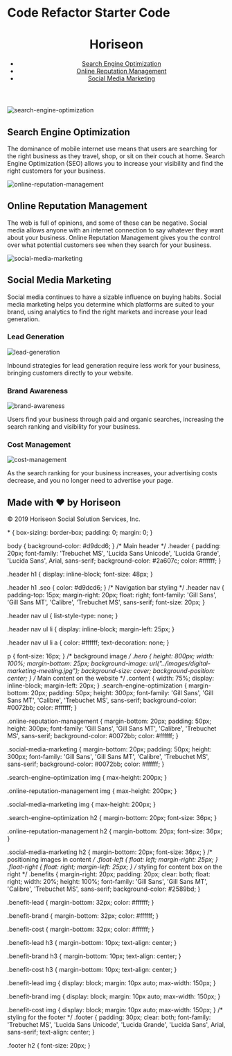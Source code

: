 # Code Refactor Starter Code
<!DOCTYPE html>
<html lang="en-us">

<head>
    <meta charset="UTF-8" />
    <link rel="stylesheet" href="./assets/css/style.css">
    <title>Horiseon</title>
</head>

<body>
    <header class="header">
        <h1><span class="seo">Horiseon</span></h1>
        <nav>
            <ul>
                <li>
                    <a href="#search-engine-optimization">Search Engine Optimization</a>
                </li>
                <li>
                    <a href="#online-reputation-management">Online Reputation Management</a>
                </li>
                <li>
                    <a href="#social-media-marketing">Social Media Marketing</a>
                </li>
            </ul>
        </nav>
    </header>
    <div class="hero"></div>
    <section class="content">
        <div id="search-engine-optimization" class="search-engine-optimization">
            <img src="./assets/images/search-engine-optimization.jpg" class="float-left" alt="search-engine-optimization"/>
            <h2>Search Engine Optimization</h2>
            <p>
                The dominance of mobile internet use means that users are searching for the right business as they travel, shop, or sit on their couch at home. Search Engine Optimization (SEO) allows you to increase your visibility and find the right customers for your business.
            </p>
        </div>
        <div id="online-reputation-management" class="online-reputation-management">
            <img src="./assets/images/online-reputation-management.jpg" class="float-right" alt="online-reputation-management"/>
            <h2>Online Reputation Management</h2>
            <p>
                The web is full of opinions, and some of these can be negative. Social media allows anyone with an internet connection to say whatever they want about your business. Online Reputation Management gives you the control over what potential customers see when they search for your business.
            </p>
        </div>
        <div id="social-media-marketing" class="social-media-marketing">
            <img src="./assets/images/social-media-marketing.jpg" class="float-left" alt="social-media-marketing"/>
            <h2>Social Media Marketing</h2>
            <p>
                Social media continues to have a sizable influence on buying habits. Social media marketing helps you determine which platforms are suited to your brand, using analytics to find the right markets and increase your lead generation.
            </p>
        </div>
    </section>
    <section class="benefits">
        <article class="benefit-lead">
            <h3>Lead Generation</h3>
            <img src="./assets/images/lead-generation.png" alt="lead-generation"/>
            <p>
                Inbound strategies for lead generation require less work for your business, bringing customers directly to your website.
            </p>
        </article>
        <article class="benefit-brand">
            <h3>Brand Awareness</h3>
            <img src="./assets/images/brand-awareness.png" alt="brand-awareness"/>
            <p>
                Users find your business through paid and organic searches, increasing the search ranking and visibility for your business.
            </p>
        </article>
        <article class="benefit-cost">
            <h3>Cost Management</h3>
            <img src="./assets/images/cost-management.png" alt="cost-management"></img>
            <p>
                As the search ranking for your business increases, your advertising costs decrease, and you no longer need to advertise your page.
            </p>
        </article>
    </section>
    <footer class="footer">
        <h2>Made with ❤️️ by Horiseon</h2>
        <p>
            &copy; 2019 Horiseon Social Solution Services, Inc.
        </p>
    </footer>
</body>

</html>
* {
    box-sizing: border-box;
    padding: 0;
    margin: 0;
}

body {
    background-color: #d9dcd6;
}
/* Main header */
.header {
    padding: 20px;
    font-family: 'Trebuchet MS', 'Lucida Sans Unicode', 'Lucida Grande', 'Lucida Sans', Arial, sans-serif;
    background-color: #2a607c;
    color: #ffffff;
}

.header h1 {
    display: inline-block;
    font-size: 48px;
}

.header h1 .seo {
    color: #d9dcd6;
}
/* Navigation bar styling */
.header nav {
    padding-top: 15px;
    margin-right: 20px;
    float: right;
    font-family: 'Gill Sans', 'Gill Sans MT', 'Calibre', 'Trebuchet MS', sans-serif;
    font-size: 20px;
}

.header nav ul {
    list-style-type: none;
}

.header nav ul li {
    display: inline-block;
    margin-left: 25px;
}

.header nav ul li a {
    color: #ffffff;
    text-decoration: none;
}

p {
    font-size: 16px;
}
/* background image */
.hero {
    height: 800px;
    width: 100%;
    margin-bottom: 25px;
    background-image: url("../images/digital-marketing-meeting.jpg");
    background-size: cover;
    background-position: center;
}
/* Main content on the website */
.content {
    width: 75%;
    display: inline-block;
    margin-left: 20px;
}
.search-engine-optimization {
    margin-bottom: 20px;
    padding: 50px;
    height: 300px;
    font-family: 'Gill Sans', 'Gill Sans MT', 'Calibre', 'Trebuchet MS', sans-serif;
    background-color: #0072bb;
    color: #ffffff;
}

.online-reputation-management {
    margin-bottom: 20px;
    padding: 50px;
    height: 300px;
    font-family: 'Gill Sans', 'Gill Sans MT', 'Calibre', 'Trebuchet MS', sans-serif;
    background-color: #0072bb;
    color: #ffffff;
}

.social-media-marketing {
    margin-bottom: 20px;
    padding: 50px;
    height: 300px;
    font-family: 'Gill Sans', 'Gill Sans MT', 'Calibre', 'Trebuchet MS', sans-serif;
    background-color: #0072bb;
    color: #ffffff;
}

.search-engine-optimization img {
    max-height: 200px;
}

.online-reputation-management img {
    max-height: 200px;
}

.social-media-marketing img {
    max-height: 200px;
}

.search-engine-optimization h2 {
    margin-bottom: 20px;
    font-size: 36px;
}

.online-reputation-management h2 {
    margin-bottom: 20px;
    font-size: 36px;
}

.social-media-marketing h2 {
    margin-bottom: 20px;
    font-size: 36px;
}
/* positioning images in content */
.float-left {
    float: left;
    margin-right: 25px;
}
.float-right {
    float: right;
    margin-left: 25px;
}
/* styling for content box on the right */
.benefits {
    margin-right: 20px;
    padding: 20px;
    clear: both;
    float: right;
    width: 20%;
    height: 100%;
    font-family: 'Gill Sans', 'Gill Sans MT', 'Calibre', 'Trebuchet MS', sans-serif;
    background-color: #2589bd;
}

.benefit-lead {
    margin-bottom: 32px;
    color: #ffffff;
}

.benefit-brand {
    margin-bottom: 32px;
    color: #ffffff;
}

.benefit-cost {
    margin-bottom: 32px;
    color: #ffffff;
}

.benefit-lead h3 {
    margin-bottom: 10px;
    text-align: center;
}

.benefit-brand h3 {
    margin-bottom: 10px;
    text-align: center;
}

.benefit-cost h3 {
    margin-bottom: 10px;
    text-align: center;
}

.benefit-lead img {
    display: block;
    margin: 10px auto;
    max-width: 150px;
}

.benefit-brand img {
    display: block;
    margin: 10px auto;
    max-width: 150px;
}

.benefit-cost img {
    display: block;
    margin: 10px auto;
    max-width: 150px;
}
/* styling for the footer */
.footer {
    padding: 30px;
    clear: both;
    font-family: 'Trebuchet MS', 'Lucida Sans Unicode', 'Lucida Grande', 'Lucida Sans', Arial, sans-serif;
    text-align: center;
}

.footer h2 {
    font-size: 20px;
}
